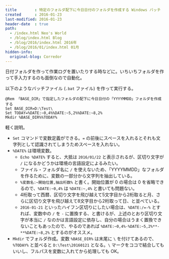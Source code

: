 ```yaml
---
title        : 特定のフォルダ配下に今日日付のフォルダを作成する Windows バッチ
created      : 2016-01-23
last-modified: 2016-01-23
header-date  : true
path:
  - /index.html Neo's World
  - /blog/index.html Blog
  - /blog/2016/index.html 2016年
  - /blog/2016/01/index.html 01月
hidden-info:
  original-blog: Corredor
---
```


日付フォルダを作って作業ログを置いたりする時などに。いちいちフォルダを作って手入力するのも面倒なので自動化。

以下のようなバッチファイル (`.bat` ファイル) を作って実行する。

```batch
@Rem 「BASE_DIR」で指定したフォルダの配下に今日日付の「YYYYMMDD」フォルダを作成する
Set BASE_DIR=D:\Test\
Set TODAY=%DATE:~0,4%%DATE:~5,2%%DATE:~8,2%
Mkdir %BASE_DIR%%TODAY%
```

軽く説明。

- `Set` コマンドで変数定義ができる。`=` の前後にスペースを入れるとそれも文字列として認識されてしまうためスペースを入れない。
- `%DATE%` は環境変数。
  - `Echo %DATE%` すると、大抵は `2016/01/22` と表示されるが、区切り文字が `/` になるかどうかは環境の言語設定によるみたい。
  - ファイル・フォルダ名に `/` を使えないため、「YYYYMMDD」なフォルダを作るために、変数の一部分から文字列を抽出している。
  - `%変数名:~開始位置,抽出桁数%` と書く。開始位置が 0 の場合は 0 を省略できるので、`%DATE:~0,4%` は `%DATE:~,4%` と書いても問題ない。
  - 4桁取って西暦、区切り文字を飛び越えて5文字目から2桁取ると月、さらに区切り文字を飛び越えて8文字目から2桁取って日、と並べている。
  - `2016-01-21` といったハイフン区切りにしたい場合は、`%DATE:/=-%` とすれば、変数中の `/` を `-` に置換する、と書けるが、上述のとおり区切り文字が本当に `/` なのかは言語設定に依存し、自分の場合はうまく置換できないこともあったので、やるのであれば `%DATE:~0,4%-%DATE:~5,2%**-**%DATE:~8,2%` とするのがオススメ。
- `Mkdir` でフォルダ作成。変数 `%BASE_DIR%` は末尾に `\` を付けてあるので、`%TODAY%` と並べると `D:\Test\20160121` となる。`\` マークをココで結合してもいいし、フルパスを変数に入れてから処理しても OK。
